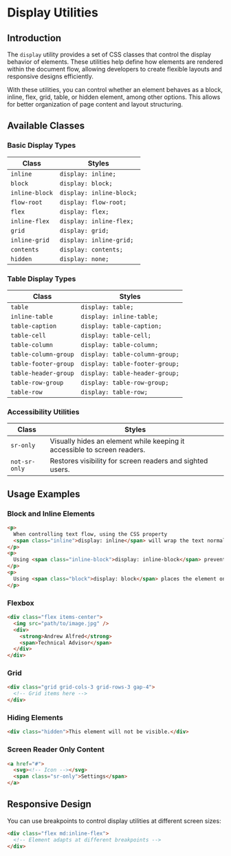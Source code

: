 # Display Utilities

## Introduction

The `display` utility provides a set of CSS classes that control the display behavior of elements. These utilities help define how elements are rendered within the document flow, allowing developers to create flexible layouts and responsive designs efficiently.

With these utilities, you can control whether an element behaves as a block, inline, flex, grid, table, or hidden element, among other options. This allows for better organization of page content and layout structuring.

## Available Classes

### Basic Display Types
| Class | Styles |
|-------|--------|
| `inline` | `display: inline;` |
| `block` | `display: block;` |
| `inline-block` | `display: inline-block;` |
| `flow-root` | `display: flow-root;` |
| `flex` | `display: flex;` |
| `inline-flex` | `display: inline-flex;` |
| `grid` | `display: grid;` |
| `inline-grid` | `display: inline-grid;` |
| `contents` | `display: contents;` |
| `hidden` | `display: none;` |

### Table Display Types
| Class | Styles |
|-------|--------|
| `table` | `display: table;` |
| `inline-table` | `display: inline-table;` |
| `table-caption` | `display: table-caption;` |
| `table-cell` | `display: table-cell;` |
| `table-column` | `display: table-column;` |
| `table-column-group` | `display: table-column-group;` |
| `table-footer-group` | `display: table-footer-group;` |
| `table-header-group` | `display: table-header-group;` |
| `table-row-group` | `display: table-row-group;` |
| `table-row` | `display: table-row;` |

### Accessibility Utilities
| Class | Styles |
|-------|--------|
| `sr-only` | Visually hides an element while keeping it accessible to screen readers. |
| `not-sr-only` | Restores visibility for screen readers and sighted users. |

## Usage Examples

### Block and Inline Elements
```html
<p>
  When controlling text flow, using the CSS property
  <span class="inline">display: inline</span> will wrap the text normally.
</p>
<p>
  Using <span class="inline-block">display: inline-block</span> prevents text from extending beyond its parent.
</p>
<p>
  Using <span class="block">display: block</span> places the element on its own line.
</p>
```

### Flexbox
```html
<div class="flex items-center">
  <img src="path/to/image.jpg" />
  <div>
    <strong>Andrew Alfred</strong>
    <span>Technical Advisor</span>
  </div>
</div>
```

### Grid
```html
<div class="grid grid-cols-3 grid-rows-3 gap-4">
  <!-- Grid items here -->
</div>
```

### Hiding Elements
```html
<div class="hidden">This element will not be visible.</div>
```

### Screen Reader Only Content
```html
<a href="#">
  <svg><!-- Icon --></svg>
  <span class="sr-only">Settings</span>
</a>
```

## Responsive Design
You can use breakpoints to control display utilities at different screen sizes:
```html
<div class="flex md:inline-flex">
  <!-- Element adapts at different breakpoints -->
</div>
```

